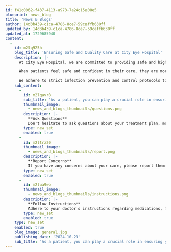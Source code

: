 ```yaml
---
id: f41c0062-f437-4113-a973-7a24c15a08e5
blueprint: news_blog
title: 'News & Blogs'
author: 14d3b439-c1ca-4786-8ce7-59caffb630ff
updated_by: 14d3b439-c1ca-4786-8ce7-59caffb630ff
updated_at: 1729685940
content:
  -
    id: m2lq925h
    blog_title: 'Ensuring Safe and Quality Care at City Eye Hospital'
    description: |-
      At City Eye Hospital, we are committed to providing safe and high-quality care to every patient who walks through our doors. Patient safety is paramount in healthcare. It ensures patients receive the right care at the right time, preventing adverse events and improving overall outcomes.

      When patients feel safe and confident in their care, they are more likely to adhere to treatment plans and achieve better health outcomes. At City Eye Hospital, we have implemented several measures to ensure patient safety.
        
      We adhere to strict infection prevention and control protocols to minimize the risk of healthcare-associated infections. We provide patients with clear information about their treatment plan, medications, and expected outcomes. We are committed to continuous improvement and regularly review our patient safety practices to identify areas for improvement.
    sub_content:
      -
        id: m2lqavr8
        sub_title: 'As a patient, you can play a crucial role in ensuring your own safety:'
        thumbnail_image:
          - news_and_blogs_thumbnails/questions.png
        description: |-
          **Ask Questions**
          Don't hesitate to ask questions about your treatment plan, medications, and procedures.
        type: new_set
        enabled: true
      -
        id: m2ltrz20
        thumbnail_image:
          - news_and_blogs_thumbnails/report.png
        description: |-
          **Report Concerns**
          If you have any concerns about your care, please report them to your healthcare provider.
        type: new_set
        enabled: true
      -
        id: m2lua9wp
        thumbnail_image:
          - news_and_blogs_thumbnails/instructions.png
        description: |-
          **Follow Instructions** 
          Adhere to your doctor's instructions regarding medications, follow-up appointments, and lifestyle changes.
        type: new_set
        enabled: true
    type: new_set
    enabled: true
    blog_image: general.jpg
    publishing_date: '2024-10-23'
    sub_title: 'As a patient, you can play a crucial role in ensuring your own safety:'
---
```


